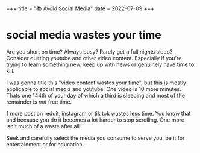 +++
title = "📚 Avoid Social Media"
date = 2022-07-09
+++

# social media wastes your time

Are you short on time? Always busy? Rarely get a full nights sleep?
Consider quitting youtube and other video content.
Especially if you're trying to learn something new, keep up with news or genuinely have time to kill.

I was gonna title this "video content wastes your time", but this is mostly applicable to social media and youtube.
One video is 10 more minutes.
Thats one 144th of your day of which a third is sleeping and most of the remainder is _not_ free time.

1 more post on reddit, instagram or tik tok wastes less time. You know that and because you do it becomes a lot harder to stop scrolling.
One more isn't much of a waste after all.

Seek and carefully select the media you consume to serve you, be it for entertainment or for education.
